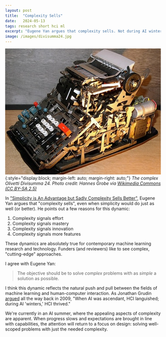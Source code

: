 ```yaml
---
layout: post
title:  "Complexity Sells"
date:   2024-05-13
tags: research short hci ml
excerpt: "Eugene Yan argues that complexity sells. Not during AI winters!"
image: /images/divisumma24.jpg
---
```


![A photo of the Divisumma 24 with its cover removed, revealing complex internals.](/images/divisumma24.jpg){:style="display:block; margin-left: auto; margin-right: auto;"}
*The complex Olivetti Divisumma 24. Photo credit: Hannes Grobe via [Wikimedia Commons (CC BY-SA 2.5)](https://commons.wikimedia.org/wiki/File:Calculator_divisumma24_hg.jpg)*

In ["Simplicity is An Advantage but Sadly Complexity Sells Better"](https://eugeneyan.com/writing/simplicity/), Eugene Yan argues that "complexity sells", even when simplicity would do just as well (or better). He points out a few reasons for this dynamic:

1. Complexity signals effort
2. Complexity signals mastery
3. Complexity signals innovation
4. Complexity signals more features

These dynamics are absolutely true for contemporary machine learning research and technology.
Funders (and reviewers) like to see complex, "cutting-edge" approaches.  

I agree with Eugene Yan:

>The objective should be to solve _complex_ problems with as _simple_ a solution as possible.

I think this dynamic reflects the natural push and pull between the fields of machine learning and human-computer interaction.
As Jonathan Grudin [argued](https://ojs.aaai.org/aimagazine/index.php/aimagazine/article/view/2271) all the way back in 2009, "When AI was ascendant, HCI languished; during AI 'winters,' HCI thrived."

We're currently in an AI summer, where the appealing aspects of complexity are apparent. When progress slows and expectations are brought in line with capabilities, the attention will return to a focus on design: solving well-scoped problems with just the needed complexity.
